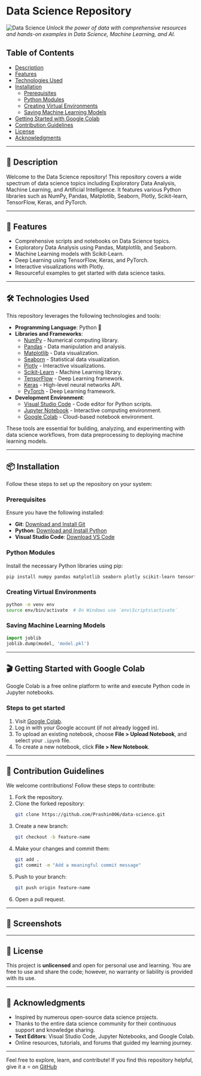 # Data Science Repository

![Data Science](https://images.pexels.com/photos/545071/pexels-photo-545071.jpeg?auto=compress&cs=tinysrgb&dpr=2&h=750&w=1260) 
*Unlock the power of data with comprehensive resources and hands-on examples in Data Science, Machine Learning, and AI.*


## Table of Contents
- [Description](#description)
- [Features](#features)
- [Technologies Used](#️technologies-used)
- [Installation](#installation)
  - [Prerequisites](#prerequisites)
  - [Python Modules](#python-modules)
  - [Creating Virtual Environments](#creating-virtual-environments)
  - [Saving Machine Learning Models](#saving-machine-learning-models)
- [Getting Started with Google Colab](#getting-started-with-google-colab)
- [Contribution Guidelines](#contribution-guidelines)
- [License](#license)
- [Acknowledgments](#acknowledgments)

---

## 📜 Description

Welcome to the Data Science repository! This repository covers a wide spectrum of data science topics including Exploratory Data Analysis, Machine Learning, and Artificial Intelligence. It features various Python libraries such as NumPy, Pandas, Matplotlib, Seaborn, Plotly, Scikit-learn, TensorFlow, Keras, and PyTorch.

---

## 🚀 Features

- Comprehensive scripts and notebooks on Data Science topics.
- Exploratory Data Analysis using Pandas, Matplotlib, and Seaborn.
- Machine Learning models with Scikit-Learn.
- Deep Learning using TensorFlow, Keras, and PyTorch.
- Interactive visualizations with Plotly.
- Resourceful examples to get started with data science tasks.

---

## 🛠️ Technologies Used

This repository leverages the following technologies and tools:

- **Programming Language**: Python 🐍
- **Libraries and Frameworks**:
  - [NumPy](https://numpy.org/) - Numerical computing library.
  - [Pandas](https://pandas.pydata.org/) - Data manipulation and analysis.
  - [Matplotlib](https://matplotlib.org/) - Data visualization.
  - [Seaborn](https://seaborn.pydata.org/) - Statistical data visualization.
  - [Plotly](https://plotly.com/) - Interactive visualizations.
  - [Scikit-Learn](https://scikit-learn.org/) - Machine Learning library.
  - [TensorFlow](https://www.tensorflow.org/) - Deep Learning framework.
  - [Keras](https://keras.io/) - High-level neural networks API.
  - [PyTorch](https://pytorch.org/) - Deep Learning framework.
- **Development Environment**:
  - [Visual Studio Code](https://code.visualstudio.com/) - Code editor for Python scripts.
  - [Jupyter Notebook](https://jupyter.org/) - Interactive computing environment.
  - [Google Colab](https://colab.research.google.com/) - Cloud-based notebook environment.

These tools are essential for building, analyzing, and experimenting with data science workflows, from data preprocessing to deploying machine learning models.

---

## 📦 Installation

Follow these steps to set up the repository on your system:

### Prerequisites

Ensure you have the following installed:
- **Git**: [Download and Install Git](https://git-scm.com/downloads)
- **Python**: [Download and Install Python](https://www.python.org/downloads/)
- **Visual Studio Code**: [Download VS Code](https://code.visualstudio.com/)

### Python Modules

Install the necessary Python libraries using pip:
```bash
pip install numpy pandas matplotlib seaborn plotly scikit-learn tensorflow keras torch
```

### Creating Virtual Environments

```bash
python -m venv env
source env/bin/activate  # On Windows use `env\Scripts\activate`
```

### Saving Machine Learning Models

```python
import joblib
joblib.dump(model, 'model.pkl')
```

---

## 🎬 Getting Started with Google Colab

Google Colab is a free online platform to write and execute Python code in Jupyter notebooks.
### Steps to get started

1. Visit [Google Colab](https://colab.research.google.com/).
2. Log in with your Google account (if not already logged in).
3. To upload an existing notebook, choose **File > Upload Notebook**, and select your `.ipynb` file.
4. To create a new notebook, click **File > New Notebook**.

---

## 📜 Contribution Guidelines

We welcome contributions! Follow these steps to contribute:

1. Fork the repository.
2. Clone the forked repository:
   ```bash
   git clone https://github.com/Prashin006/data-science.git
   ```
3. Create a new branch:
   ```bash
   git checkout -b feature-name
   ```
4. Make your changes and commit them:
   ```bash
   git add .
   git commit -m "Add a meaningful commit message"
   ```
5. Push to your branch:
   ```bash
   git push origin feature-name
   ```
6. Open a pull request.

---

## 📸 Screenshots

---

## 📄 License

This project is **unlicensed** and open for personal use and learning. You are free to use and share the code; however, no warranty or liability is provided with its use.

---

## 🙏 Acknowledgments

- Inspired by numerous open-source data science projects.
- Thanks to the entire data science community for their continuous support and knowledge sharing.
- **Text Editors**: Visual Studio Code, Jupyter Notebooks, and Google Colab.
- Online resources, tutorials, and forums that guided my learning journey.

---

Feel free to explore, learn, and contribute! If you find this repository helpful, give it a ⭐ on [GitHub](https://github.com/Prashin006/data-science)
